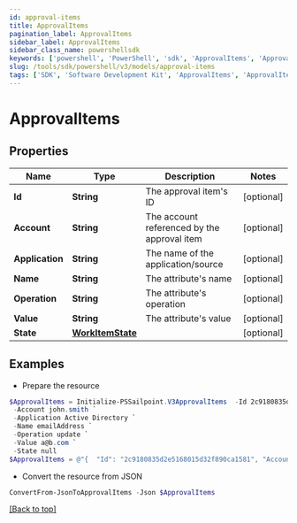 ```yaml
---
id: approval-items
title: ApprovalItems
pagination_label: ApprovalItems
sidebar_label: ApprovalItems
sidebar_class_name: powershellsdk
keywords: ['powershell', 'PowerShell', 'sdk', 'ApprovalItems', 'ApprovalItems'] 
slug: /tools/sdk/powershell/v3/models/approval-items
tags: ['SDK', 'Software Development Kit', 'ApprovalItems', 'ApprovalItems']
---
```



# ApprovalItems

## Properties

Name | Type | Description | Notes
------------ | ------------- | ------------- | -------------
**Id** | **String** | The approval item's ID | [optional] 
**Account** | **String** | The account referenced by the approval item | [optional] 
**Application** | **String** | The name of the application/source | [optional] 
**Name** | **String** | The attribute's name | [optional] 
**Operation** | **String** | The attribute's operation | [optional] 
**Value** | **String** | The attribute's value | [optional] 
**State** | [**WorkItemState**](work-item-state) |  | [optional] 

## Examples

- Prepare the resource
```powershell
$ApprovalItems = Initialize-PSSailpoint.V3ApprovalItems  -Id 2c9180835d2e5168015d32f890ca1581 `
 -Account john.smith `
 -Application Active Directory `
 -Name emailAddress `
 -Operation update `
 -Value a@b.com `
 -State null
$ApprovalItems = @"{  "Id": "2c9180835d2e5168015d32f890ca1581", "Account": "john.smith", "Application": "Active Directory", "Name": "emailAddress", "Operation": "update", "Value": "a@b.com", "State": "null "}"@
```

- Convert the resource from JSON
```powershell
ConvertFrom-JsonToApprovalItems -Json $ApprovalItems
```


[[Back to top]](#) 

